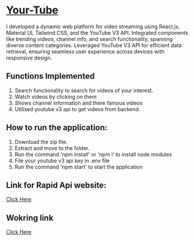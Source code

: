 # [Your-Tube](https://your-tube-on-the-go.netlify.app/)

I developed a dynamic web platform for video streaming using React.js, Material UI, Tailwind CSS, and the YouTube V3 API. Integrated components like trending videos, channel info, and search functionality, spanning diverse content categories. Leveraged YouTube V3 API for efficient data retrieval, ensuring seamless user experience across devices with responsive design.

## Functions Implemented
1. Search functionality to search for videos of your interest.
2. Watch videos by clicking on them
3. Shows channel information and there famous videos
4. Utilised youtube v3 api to get videos from backend.

## How to run the application:
1. Download the zip file.
2. Extract and move to the folder.
3. Run the command 'npm install' or 'npm i' to install node modules
4. File your youtube v3 api key in .env file
5. Run the command 'npm start' to start the application

## Link for Rapid Api website:
[Click Here](https://rapidapi.com/ytdlfree/api/youtube-v31/)

## Wokring link
[Click Here](https://yourtube-onthego.netlify.app/)
